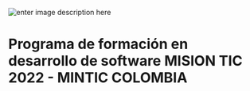 ![enter image description here](https://www.misiontic2022.gov.co/746/articles-150235_foto_marquesina.jpg)
# Programa de formación en desarrollo de software MISION TIC 2022 - MINTIC COLOMBIA

